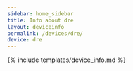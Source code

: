 ```yaml
---
sidebar: home_sidebar
title: Info about dre
layout: deviceinfo
permalink: /devices/dre/
device: dre
---
```

{% include templates/device_info.md %}
